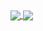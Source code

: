 

<a href="https://github.com/Stormix?tab=repositories">
  <img align="center" src="https://github-readme-stats.vercel.app/api/top-langs/?username=Stormix&theme=dark"/>
</a>


<a href="https://github.com/aliBenhenia?tab=repositories">
 <img align="center" src="https://github-readme-stats.vercel.app/api?username=aliBenhenia&line_height=40&show_icons=true&theme=dark">
